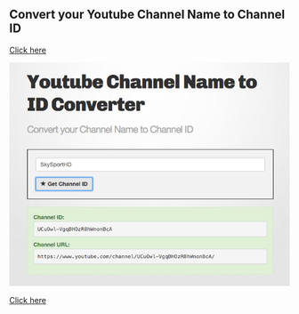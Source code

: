 ## Convert your Youtube Channel Name to Channel ID

[Click here](http://johnnythetank.github.io/youtube-channel-name-converter)

[logo]: converter.png "youtube-channel-name-converter"
![youtube-channel-name-converter][logo]


[Click here](http://johnnythetank.github.io/youtube-channel-name-converter)